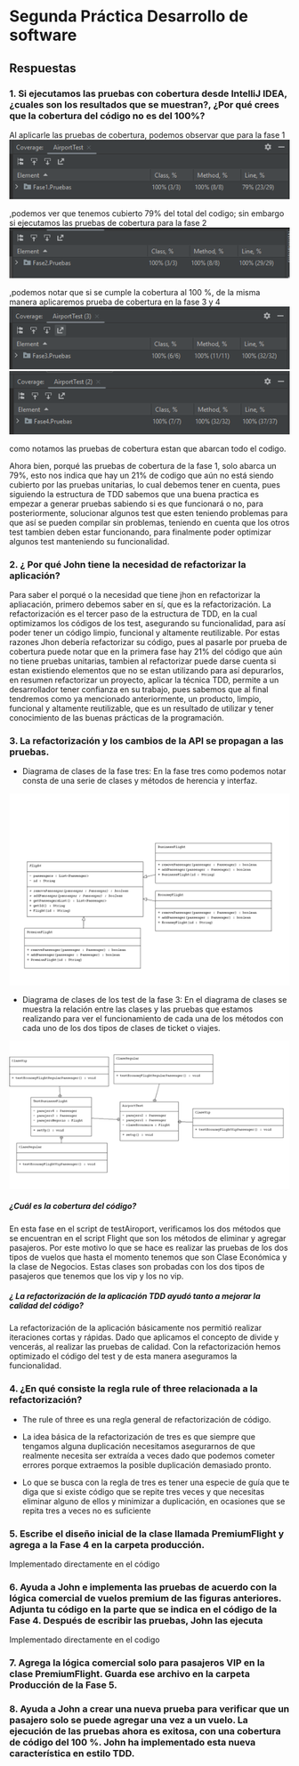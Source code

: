 
# Segunda Práctica Desarrollo de software
## Respuestas 

### 1. Si ejecutamos las pruebas con cobertura desde IntelliJ IDEA, ¿cuales son los resultados que se muestran?, ¿Por qué crees que la cobertura del código no es del 100%?
Al aplicarle las pruebas de cobertura, podemos observar que para la fase 1
![Coverage 1](src/pictures/CoverageFase1.PNG)

,podemos ver que tenemos cubierto 79% del total del codigo; sin embargo si ejecutamos las pruebas de cobertura para la fase 2
![Coverage 2](src/pictures/CoverageFase2.PNG)

,podemos notar que si se cumple la cobertura al 100 %, de la misma manera
aplicaremos prueba de cobertura en la fase 3 y 4
![Coverage 3](src/pictures/CoverageFase3.PNG)
![Coverage 4](src/pictures/CoverageFase4.PNG)

como notamos las pruebas de cobertura estan que abarcan todo el codigo.

Ahora bien, porqué las pruebas de cobertura de la fase 1, solo abarca un 79%, esto nos indica que hay un 21% de codigo 
que aún no está siendo cubierto por las pruebas unitarias, lo cual debemos tener en cuenta, pues siguiendo la estructura de 
TDD sabemos que una buena practica es empezar a generar pruebas sabiendo si es que funcionará o no, para posteriormente, 
solucionar algunos test que esten teniendo problemas para que así se pueden compilar sin problemas, teniendo en cuenta que los
otros test tambien deben estar funcionando, para finalmente poder optimizar algunos test manteniendo su funcionalidad.


### 2. ¿ Por qué John tiene la necesidad de refactorizar la aplicación?

Para saber el porqué o la necesidad que tiene jhon en refactorizar la apliacación, primero debemos saber en sí, que es la refactorización.
La refactorización es el tercer paso de la estructura de TDD, en la cual optimizamos los códigos de los test, asegurando su funcionalidad, para
así poder tener un código limpio, funcional y altamente reutilizable.
Por estas razones Jhon debería refactorizar su código, pues al pasarle por prueba de cobertura puede notar que en la primera fase
hay 21% del código que aún no tiene pruebas unitarias, tambien al refactorizar puede darse cuenta si estan existiendo elementos que no 
se estan utilizando para así depurarlos, en resumen refactorizar un proyecto, aplicar la técnica TDD, permite a un desarrollador 
tener confianza en su trabajo, pues sabemos que al final tendremos como ya mencionado anteriormente, un producto, limpio, funcional
y altamente reutilizable, que es un resultado de utilizar y tener conocimiento de las buenas prácticas de la programación. 





### 3. La refactorización y los cambios de la API se propagan a las pruebas.
- Diagrama de clases de la fase tres:
En la fase tres como podemos notar consta de una serie de clases y métodos de herencia y interfaz.

![Coverage 1](src/pictures/diagrama_clases_fase3.png)

- Diagrama de clases de los test de la fase 3:
En el diagrama  de clases se muestra la relación entre las clases y las pruebas que estamos realizando para ver el funcionamiento de cada una de los métodos  con cada uno de los dos tipos de clases  de ticket o viajes.

![Coverage 1](src/pictures/imagen.png)

##### ¿Cuál es la cobertura del código?
En esta fase  en el script de testAiroport, verificamos los dos métodos  que se encuentran  en el script Flight que son los métodos de eliminar y agregar pasajeros.
Por este motivo lo que se hace  es realizar las pruebas  de los dos tipos de vuelos que hasta el momento tenemos que son Clase Económica y la clase de Negocios.
Estas clases son probadas con  los dos tipos de pasajeros que tenemos que  los vip y los no vip.

##### ¿ La refactorización de la aplicación TDD ayudó tanto a mejorar la calidad del código?
La refactorización de la aplicación  básicamente nos permitió realizar iteraciones cortas y rápidas. Dado que aplicamos el concepto de divide y vencerás, al realizar  las pruebas de calidad.
Con la refactorización hemos optimizado el código del test y de esta manera aseguramos la funcionalidad.

### 4. ¿En qué consiste la regla rule of three relacionada a la refactorización?
- The rule of three  es una regla general de refactorización de código.
- La idea básica de la refactorización de tres es que siempre que tengamos alguna duplicación necesitamos asegurarnos  de que realmente necesita ser extraída a veces dado que podemos cometer errores porque extraemos la posible duplicación demasiado pronto.

- Lo que se busca con la regla de tres es tener una especie de guía que te diga que si existe código que se repite tres veces y que necesitas eliminar alguno de ellos y minimizar a duplicación, en ocasiones que se repita tres a veces  no es suficiente 


### 5. Escribe el diseño inicial de la clase llamada PremiumFlight y agrega a la Fase 4 en la carpeta producción.
Implementado directamente en el código

### 6. Ayuda a John e implementa las pruebas de acuerdo con la lógica comercial de vuelos premium de las figuras anteriores. Adjunta tu código en la parte que se indica en el código de la Fase 4. Después de escribir las pruebas, John las ejecuta
Implementado directamente en el codigo

### 7. Agrega la lógica comercial solo para pasajeros VIP en la clase PremiumFlight. Guarda ese archivo en la carpeta Producción de la Fase 5.

### 8. Ayuda a John a crear una nueva prueba para verificar que un pasajero solo se puede agregar una vez a un vuelo. La ejecución de las pruebas ahora es exitosa, con una cobertura de código del 100 %. John ha implementado esta nueva característica en estilo TDD.
